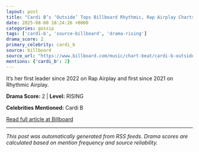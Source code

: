 ```yaml
---
layout: post
title: "Cardi B’s ‘Outside’ Tops Billboard Rhythmic, Rap Airplay Charts""
date: 2025-08-08 18:24:26 +0000
categories: gossip
tags: ['cardi-b', 'source-billboard', 'drama-rising']
drama_score: 2
primary_celebrity: cardi_b
source: billboard
source_url: "https://www.billboard.com/music/chart-beat/cardi-b-outside-number-1-rhythmic-rap-airplay-charts-1236039813/""
mentions: {'cardi_b': 2}
---
```


It’s her first leader since 2022 on Rap Airplay and first since 2021 on Rhythmic Airplay.

**Drama Score:** 2 | **Level:** RISING

**Celebrities Mentioned:** Cardi B

[Read full article at Billboard](https://www.billboard.com/music/chart-beat/cardi-b-outside-number-1-rhythmic-rap-airplay-charts-1236039813/)

---
*This post was automatically generated from RSS feeds. Drama scores are calculated based on mention frequency and source reliability.*
